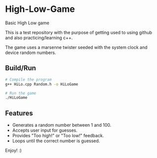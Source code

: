 # High-Low-Game
Basic High Low game

This is a test repository with the purpose of getting used to using github and also practicing/learning c++.

The game uses a marsenne twister seeded with the system clock and device random numbers.

## Build/Run

```bash
# Compile the program
g++ HiLo.cpp Random.h -o HiLoGame

# Run the game
./HiLoGame
```

## Features
* Generates a random number between 1 and 100.
* Accepts user input for guesses.
* Provides "Too high!" or "Too low!" feedback.
* Loops until the correct number is guessed.


Enjoy! :)